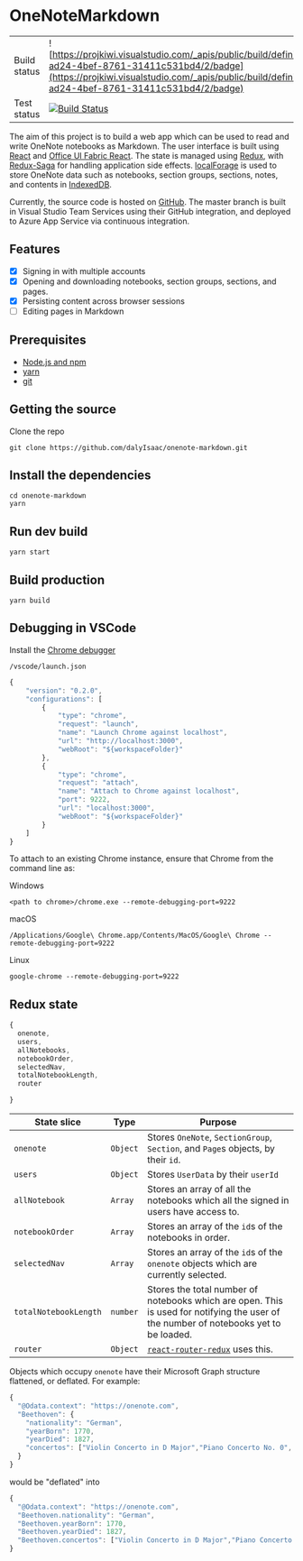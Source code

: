 # OneNoteMarkdown

|              |                                                                                                                                                                                                                                 |
| ------------ | ------------------------------------------------------------------------------------------------------------------------------------------------------------------------------------------------------------------------------- |
| Build status | ![https://projkiwi.visualstudio.com/_apis/public/build/definitions/f360f67a-ad24-4bef-8761-31411c531bd4/2/badge](https://projkiwi.visualstudio.com/_apis/public/build/definitions/f360f67a-ad24-4bef-8761-31411c531bd4/2/badge) |
| Test status  | [![Build Status](https://travis-ci.com/dalyIsaac/onenote-markdown.svg?branch=master)](https://travis-ci.com/dalyIsaac/onenote-markdown)                                                                                         |

The aim of this project is to build a web app which can be used to read and write OneNote notebooks as Markdown. The user interface is built using [React](https://reactjs.org/) and [Office UI Fabric React](https://developer.microsoft.com/en-us/fabric#/components). The state is managed using [Redux](https://redux.js.org/), with [Redux-Saga](https://redux-saga.js.org/) for handling application side effects. [localForage](https://localforage.github.io/localForage/) is used to store OneNote data such as notebooks, section groups, sections, notes, and contents in [IndexedDB](https://developer.mozilla.org/en-US/docs/Web/API/IndexedDB_API).

Currently, the source code is hosted on [GitHub](https://github.com/dalyIsaac/onenote-markdown). The master branch is built in Visual Studio Team Services using their GitHub integration, and deployed to Azure App Service via continuous integration.

## Features

- [x] Signing in with multiple accounts
- [x] Opening and downloading notebooks, section groups, sections, and pages.
- [x] Persisting content across browser sessions
- [ ] Editing pages in Markdown

## Prerequisites

- [Node.js and npm](https://nodejs.org/)
- [yarn](https://yarnpkg.com/)
- [git](https://git-scm.com/downloads)

## Getting the source

Clone the repo

``` shell
git clone https://github.com/dalyIsaac/onenote-markdown.git
```

## Install the dependencies

``` shell
cd onenote-markdown
yarn
```

## Run dev build

``` shell
yarn start
```

## Build production

``` shell
yarn build
```

## Debugging in VSCode

Install the [Chrome debugger](https://marketplace.visualstudio.com/items?itemName=msjsdiag.debugger-for-chrome)

`/vscode/launch.json`

``` Javascript
{
    "version": "0.2.0",
    "configurations": [
        {
            "type": "chrome",
            "request": "launch",
            "name": "Launch Chrome against localhost",
            "url": "http://localhost:3000",
            "webRoot": "${workspaceFolder}"
        },
        {
            "type": "chrome",
            "request": "attach",
            "name": "Attach to Chrome against localhost",
            "port": 9222,
            "url": "localhost:3000",
            "webRoot": "${workspaceFolder}"
        }
    ]
}
```

To attach to an existing Chrome instance, ensure that Chrome from the command line as:

Windows

``` shell
<path to chrome>/chrome.exe --remote-debugging-port=9222
```

macOS

``` shell
/Applications/Google\ Chrome.app/Contents/MacOS/Google\ Chrome --remote-debugging-port=9222
```

Linux

``` shell
google-chrome --remote-debugging-port=9222
```

## Redux state

``` Javascript
{
  onenote,
  users,
  allNotebooks,
  notebookOrder,
  selectedNav,
  totalNotebookLength,
  router

}
```

| State slice           | Type     | Purpose                                                                                                                               |
| --------------------- | -------- | ------------------------------------------------------------------------------------------------------------------------------------- |
| `onenote`             | `Object` | Stores `OneNote`, `SectionGroup`, `Section`, and `Page`s objects, by their `id`.                                                      |
| `users`               | `Object` | Stores `UserData` by their `userId`                                                                                                   |
| `allNotebook`         | `Array`  | Stores an array of all the notebooks which all the signed in users have access to.                                                    |
| `notebookOrder`       | `Array`  | Stores an array of the `id`s of the notebooks in order.                                                                               |
| `selectedNav`         | `Array`  | Stores an array of the `id`s of the `onenote` objects which are currently selected.                                                   |
| `totalNotebookLength` | `number` | Stores the total number of notebooks which are open. This is used for notifying the user of the number of notebooks yet to be loaded. |
| `router`              | `Object` | [`react-router-redux`](https://github.com/ReactTraining/react-router/tree/master/packages/react-router-redux) uses this.              |

Objects which occupy `onenote` have their Microsoft Graph structure flattened, or deflated.
For example:

``` Javascript
{
  "@Odata.context": "https://onenote.com",
  "Beethoven": {
    "nationality": "German",
    "yearBorn": 1770,
    "yearDied": 1827,
    "concertos": ["Violin Concerto in D Major","Piano Concerto No. 0", "Piano Concerto No. 1", "Piano Concerto No. 2", "Piano Concerto No. 3", "Piano Concerto No. 4", "Piano Concerto No. 5", "Triple Concerto"]
  }
}

```

would be "deflated" into

``` Javascript
{
  "@Odata.context": "https://onenote.com",
  "Beethoven.nationality": "German",
  "Beethoven.yearBorn": 1770,
  "Beethoven.yearDied": 1827,
  "Beethoven.concertos": ["Violin Concerto in D Major","Piano Concerto No. 0", "Piano Concerto No. 1", "Piano Concerto No. 2", "Piano Concerto No. 3", "Piano Concerto No. 4", "Piano Concerto No. 5", "Triple Concerto"]
}
```
